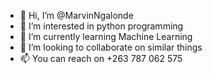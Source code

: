 - 👋 Hi, I’m @MarvinNgalonde
- 👀 I’m interested in python programming 
- 🌱 I’m currently learning Machine Learning
- 💞️ I’m looking to collaborate on similar things
- 📫 You can reach on +263 787 062 575

<!---
MarvinNga/MarvinNga is a ✨ special ✨ repository because its `README.md` (this file) appears on your GitHub profile.
You can click the Preview link to take a look at your changes.
--->
